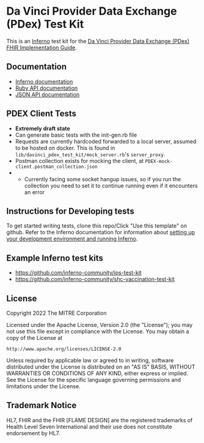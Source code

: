 # Da Vinci Provider Data Exchange (PDex) Test Kit

This is an [Inferno](https://github.com/inferno-community/inferno-core) 
test kit for the [Da Vinci Provider Data Exchange (PDex) FHIR
Implementation Guide](https://hl7.org/fhir/us/davinci-pdex/).

## Documentation
- [Inferno documentation](https://inferno-framework.github.io/inferno-core/)
- [Ruby API documentation](https://inferno-framework.github.io/inferno-core/docs)
- [JSON API documentation](https://inferno-framework.github.io/inferno-core/api-docs)

## PDEX Client Tests
- **Extremely draft state**
- Can generate basic tests with the init-gen.rb file
- Requests are currently hardcoded forwarded to a local server, assumed to be hosted on docker.  This is found in
  `lib/davinci_pdex_test_kit/mock_server.rb`'s `server_proxy`.
- Postman collection exists for mocking the client, at `PDEX-mock-client.postman_collection.json`
- - Currently facing some socket hangup issues, so if you run the collection you need to set it to continue running 
    even if it encounters an error


## Instructions for Developing tests

To get started writing tests, clone this repo/Click "Use this template" on
github. Refer to the Inferno documentation for information about [setting up
your development environment and running
Inferno](https://inferno-framework.github.io/inferno-core/getting-started.html#getting-started-for-inferno-test-writers).

## Example Inferno test kits

- https://github.com/inferno-community/ips-test-kit
- https://github.com/inferno-community/shc-vaccination-test-kit

## License
Copyright 2022 The MITRE Corporation

Licensed under the Apache License, Version 2.0 (the "License"); you may not use
this file except in compliance with the License. You may obtain a copy of the
License at
```
http://www.apache.org/licenses/LICENSE-2.0
```
Unless required by applicable law or agreed to in writing, software distributed
under the License is distributed on an "AS IS" BASIS, WITHOUT WARRANTIES OR
CONDITIONS OF ANY KIND, either express or implied. See the License for the
specific language governing permissions and limitations under the License.

## Trademark Notice

HL7, FHIR and the FHIR [FLAME DESIGN] are the registered trademarks of Health
Level Seven International and their use does not constitute endorsement by HL7.
